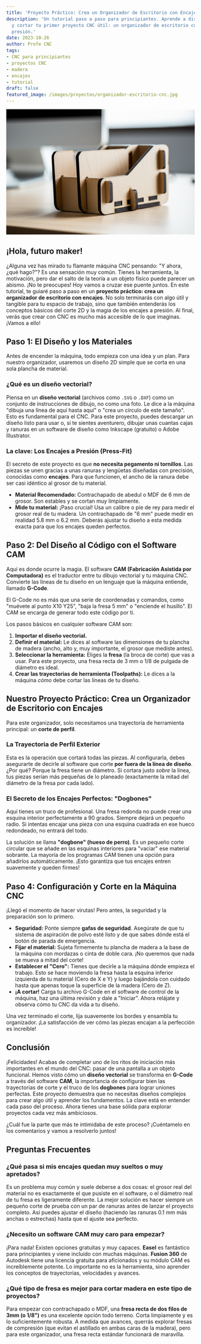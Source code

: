 ```yaml
---
title: 'Proyecto Práctico: Crea un Organizador de Escritorio con Encajes'
description: 'Un tutorial paso a paso para principiantes. Aprende a diseñar, preparar
  y cortar tu primer proyecto CNC útil: un organizador de escritorio con encajes a
  presión.'
date: 2023-10-26
author: Profe CNC
tags:
- CNC para principiantes
- proyectos CNC
- madera
- encajes
- tutorial
draft: false
featured_image: /images/proyectos/organizador-escritorio-cnc.jpg
---
```


!['Proyecto Práctico: Crea un Organizador de Escritorio con Encajes'](proyecto-practico-crea-un-organizador-de-escritorio-con-encajes.png)

## ¡Hola, futuro maker!

¿Alguna vez has mirado tu flamante máquina CNC pensando: "Y ahora, ¿qué hago?"? Es una sensación muy común. Tienes la herramienta, la motivación, pero dar el salto de la teoría a un objeto físico puede parecer un abismo. ¡No te preocupes! Hoy vamos a cruzar ese puente juntos. En este tutorial, te guiaré paso a paso en un **proyecto práctico: crea un organizador de escritorio con encajes**. No solo terminarás con algo útil y tangible para tu espacio de trabajo, sino que también entenderás los conceptos básicos del corte 2D y la magia de los encajes a presión. Al final, verás que crear con CNC es mucho más accesible de lo que imaginas. ¡Vamos a ello!

## Paso 1: El Diseño y los Materiales

Antes de encender la máquina, todo empieza con una idea y un plan. Para nuestro organizador, usaremos un diseño 2D simple que se corta en una sola plancha de material.

### ¿Qué es un diseño vectorial?

Piensa en un **diseño vectorial** (archivos como `.SVG` o `.DXF`) como un conjunto de instrucciones de dibujo, no como una foto. Le dice a la máquina "dibuja una línea de aquí hasta aquí" o "crea un círculo de este tamaño". Esto es fundamental para el CNC. Para este proyecto, puedes descargar un diseño listo para usar o, si te sientes aventurero, dibujar unas cuantas cajas y ranuras en un software de diseño como Inkscape (gratuito) o Adobe Illustrator.

### La clave: Los Encajes a Presión (Press-Fit)

El secreto de este proyecto es que **no necesita pegamento ni tornillos**. Las piezas se unen gracias a unas ranuras y lengüetas diseñadas con precisión, conocidas como **encajes**. Para que funcionen, el ancho de la ranura debe ser casi idéntico al grosor de tu material.

*   **Material Recomendado:** Contrachapado de abedul o MDF de 6 mm de grosor. Son estables y se cortan muy limpiamente.
*   **Mide tu material:** ¡Paso crucial! Usa un calibre o pie de rey para medir el grosor real de tu madera. Un contrachapado de "6 mm" puede medir en realidad 5.8 mm o 6.2 mm. Deberás ajustar tu diseño a esta medida exacta para que los encajes queden perfectos.

## Paso 2: Del Diseño al Código con el Software CAM

Aquí es donde ocurre la magia. El software **CAM (Fabricación Asistida por Computadora)** es el traductor entre tu dibujo vectorial y tu máquina CNC. Convierte las líneas de tu diseño en un lenguaje que la máquina entiende, llamado **G-Code**.

El G-Code no es más que una serie de coordenadas y comandos, como "muévete al punto X10 Y25", "baja la fresa 5 mm" o "enciende el husillo". El CAM se encarga de generar todo este código por ti.

Los pasos básicos en cualquier software CAM son:

1.  **Importar el diseño vectorial.**
2.  **Definir el material:** Le dices al software las dimensiones de tu plancha de madera (ancho, alto y, muy importante, el grosor que mediste antes).
3.  **Seleccionar la herramienta:** Eliges la **fresa** (la broca de corte) que vas a usar. Para este proyecto, una fresa recta de 3 mm o 1/8 de pulgada de diámetro es ideal.
4.  **Crear las trayectorias de herramienta (Toolpaths):** Le dices a la máquina *cómo* debe cortar las líneas de tu diseño.

## Nuestro Proyecto Práctico: Crea un Organizador de Escritorio con Encajes

Para este organizador, solo necesitamos una trayectoria de herramienta principal: un **corte de perfil**.

### La Trayectoria de Perfil Exterior

Esta es la operación que cortará todas las piezas. Al configurarla, debes asegurarte de decirle al software que corte **por fuera de la línea de diseño**. ¿Por qué? Porque la fresa tiene un diámetro. Si cortara justo *sobre* la línea, tus piezas serían más pequeñas de lo planeado (exactamente la mitad del diámetro de la fresa por cada lado).

### El Secreto de los Encajes Perfectos: "Dogbones"

Aquí tienes un truco de profesional. Una fresa redonda no puede crear una esquina interior perfectamente a 90 grados. Siempre dejará un pequeño radio. Si intentas encajar una pieza con una esquina cuadrada en ese hueco redondeado, no entrará del todo.

La solución se llama **"dogbone" (hueso de perro)**. Es un pequeño corte circular que se añade en las esquinas interiores para "vaciar" ese material sobrante. La mayoría de los programas CAM tienen una opción para añadirlos automáticamente. ¡Esto garantiza que tus encajes entren suavemente y queden firmes!

## Paso 4: Configuración y Corte en la Máquina CNC

¡Llegó el momento de hacer virutas! Pero antes, la seguridad y la preparación son lo primero.

*   **Seguridad:** Ponte siempre **gafas de seguridad**. Asegúrate de que tu sistema de aspiración de polvo esté listo y de que sabes dónde está el botón de parada de emergencia.
*   **Fijar el material:** Sujeta firmemente tu plancha de madera a la base de la máquina con mordazas o cinta de doble cara. ¡No queremos que nada se mueva a mitad del corte!
*   **Establecer el "Cero":** Tienes que decirle a la máquina dónde empieza el trabajo. Esto se hace moviendo la fresa hasta la esquina inferior izquierda de tu material (Cero de X e Y) y luego bajándola con cuidado hasta que apenas toque la superficie de la madera (Cero de Z).
*   **¡A cortar!** Carga tu archivo G-Code en el software de control de la máquina, haz una última revisión y dale a "Iniciar". Ahora relájate y observa cómo tu CNC da vida a tu diseño.

Una vez terminado el corte, lija suavemente los bordes y ensambla tu organizador. ¡La satisfacción de ver cómo las piezas encajan a la perfección es increíble!

## Conclusión

¡Felicidades! Acabas de completar uno de los ritos de iniciación más importantes en el mundo del CNC: pasar de una pantalla a un objeto funcional. Hemos visto cómo un **diseño vectorial** se transforma en **G-Code** a través del software **CAM**, la importancia de configurar bien las trayectorias de corte y el truco de los **dogbones** para lograr uniones perfectas. Este proyecto demuestra que no necesitas diseños complejos para crear algo útil y aprender los fundamentos. La clave está en entender cada paso del proceso. Ahora tienes una base sólida para explorar proyectos cada vez más ambiciosos.

¿Cuál fue la parte que más te intimidaba de este proceso? ¡Cuéntamelo en los comentarios y vamos a resolverlo juntos!

## Preguntas Frecuentes

### ¿Qué pasa si mis encajes quedan muy sueltos o muy apretados?
Es un problema muy común y suele deberse a dos cosas: el grosor real del material no es exactamente el que pusiste en el software, o el diámetro real de tu fresa es ligeramente diferente. La mejor solución es hacer siempre un pequeño corte de prueba con un par de ranuras antes de lanzar el proyecto completo. Así puedes ajustar el diseño (haciendo las ranuras 0.1 mm más anchas o estrechas) hasta que el ajuste sea perfecto.

### ¿Necesito un software CAM muy caro para empezar?
¡Para nada! Existen opciones gratuitas y muy capaces. **Easel** es fantástico para principiantes y viene incluido con muchas máquinas. **Fusion 360** de Autodesk tiene una licencia gratuita para aficionados y su módulo CAM es increíblemente potente. Lo importante no es la herramienta, sino aprender los conceptos de trayectorias, velocidades y avances.

### ¿Qué tipo de fresa es mejor para cortar madera en este tipo de proyectos?
Para empezar con contrachapado o MDF, una **fresa recta de dos filos de 3mm (o 1/8")** es una excelente opción todo terreno. Corta limpiamente y es lo suficientemente robusta. A medida que avances, querrás explorar fresas de compresión (que evitan el astillado en ambas caras de la madera), pero para este organizador, una fresa recta estándar funcionará de maravilla.